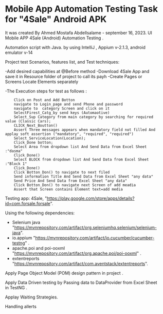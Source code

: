 # Mobile App Automation Testing Task for "4Sale" Android APK 

It was created By Ahmed Mostafa Abdellsalame - september 16, 2023.  UI Mobile APP 4Sale (Android) Automation Testing .

Automation script with Java. by using IntelliJ , Appium v-2.1.3, android emulator v-14

Project test Scenarios, features list, and Test techniques:

-Add desired capabilities at @Before method 
-Download 4Sale App and save it in Resource folder of project to call its payh
-Create Pages or Screens Locate Elements separately

-The Execution steps for test as follows :

     
        Click on Post and Add Botton
        navigate to Login_page and send Phone and password
        navigate to  category Screen and click on it 
        SelectFirest_Catg_by send keys (Automaotive)
        Select_Sup Category from main category by searching for required value (Classic Cars);
        CLICK_Next_Boutton()
        Assert Three messages appears when mandatory field not filled And applay soft assertion ("mandatory", "required", "required")
        Select_ServiceLocation(Location);
        Click_Done botton;
        Select Area from dropdown list And Send Data from Excel Sheet :"dasma"
        Click_Done()
        Select BLOCK from dropdown list And Send Data from Excel Sheet :"Block 1"
        Click_Done()
        Click Botton_Don() to navigate to next filed 
        Send information Title And Send Data from Excel Sheet "any data"
        Send Price And Send Data from Excel Sheet "any data"
        Click Botton_Don() to navigate next Screen of add meadia 
        Assert that Screen contains Element text=add media 

Testing app: 4Sale, "https://play.google.com/store/apps/details?id=com.forsale.forsale".

Using the following dependencies:

- Selenium java 
"https://mvnrepository.com/artifact/org.seleniumhq.selenium/selenium-java".
- io.appium
"https://mvnrepository.com/artifact/io.cucumber/cucumber-testng" .
- apache.poi and poi-ooxml
"https://mvnrepository.com/artifact/org.apache.poi/poi-ooxml" .
- extentreports
"https://mvnrepository.com/artifact/com.aventstack/extentreports".

Apply Page Object Model (POM) design pattern in project .

Apply Data Driven testing by Passing data to DataProvider from Excel Sheet in TestNG .

Applay Waiting Strategies.

Handling allerts 



